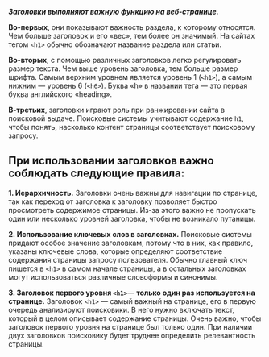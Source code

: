 _**Заголовки выполняют важную функцию на веб-странице.**_

**Во-первых**, они показывают важность раздела, к которому относятся. Чем больше заголовок и его «вес», тем более он значимый. На сайтах тегом `<h1>` обычно обозначают название раздела или статьи.

**Во-вторых**, с помощью различных заголовков легко регулировать размер текста. Чем выше уровень заголовка, тем больше размер шрифта. Самым верхним уровнем является уровень 1 (`<h1>`), а самым нижним — уровень 6 (`<h6>`). Буква «h» в названии тега — это первая буква английского «heading».

**В-третьих**, заголовки играют роль при ранжировании сайта в поисковой выдаче. Поисковые системы учитывают содержание `h1`, чтобы понять, насколько контент страницы соответствует поисковому запросу.

## При использовании заголовков важно соблюдать следующие правила:

**1. Иерархичность.** Заголовки очень важны для навигации по странице, так как переход от заголовка к заголовку позволяет быстро просмотреть содержимое страницы. Из-за этого важно не пропускать один или несколько уровней заголовка, чтобы не возникало путаницы.

**2. Использование ключевых слов в заголовках.** Поисковые системы придают особое значение заголовкам, потому что в них, как правило, указаны ключевые слова, которые определяют соответствие содержания страницы запросу пользователя. Обычно главный ключ пишется в `<h1>` в самом начале страницы, а в остальных заголовках могут использоваться различные словоформы и синонимы.

**3. Заголовок первого уровня `<h1>`**— **только один раз используется на странице.** Заголовок `<h1>` — самый важный на странице, его в первую очередь анализируют поисковики. В него нужно включать текст, который в целом описывает содержание страницы. Очень важно, чтобы заголовок первого уровня на странице был только один. При наличии двух заголовков поисковику будет труднее определить релевантность страницы.